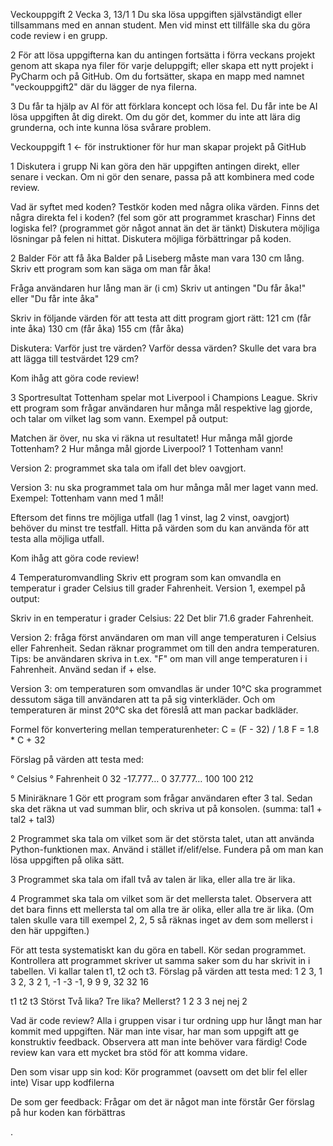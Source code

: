 Veckouppgift 2
Vecka 3, 13/1
1 Du ska lösa uppgiften självständigt eller tillsammans med en annan student. Men vid minst ett tillfälle ska du göra code review i en grupp.

2 För att lösa uppgifterna kan du antingen fortsätta i förra veckans projekt genom att skapa nya filer för varje deluppgift; eller skapa ett nytt projekt i PyCharm och på GitHub. Om du fortsätter, skapa en mapp med namnet "veckouppgift2" där du lägger de nya filerna.

3 Du får ta hjälp av AI för att förklara koncept och lösa fel. Du får inte be AI lösa uppgiften åt dig direkt. Om du gör det, kommer du inte att lära dig grunderna, och inte kunna lösa svårare problem.

Veckouppgift 1 ← för instruktioner för hur man skapar projekt på GitHub

1 Diskutera i grupp
Ni kan göra den här uppgiften antingen direkt, eller senare i veckan. Om ni gör den senare, passa på att kombinera med code review.

Vad är syftet med koden?
Testkör koden med några olika värden.
Finns det några direkta fel i koden? (fel som gör att programmet kraschar)
Finns det logiska fel? (programmet gör något annat än det är tänkt)
Diskutera möjliga lösningar på felen ni hittat.
Diskutera möjliga förbättringar på koden.




2 Balder
För att få åka Balder på Liseberg måste man vara 130 cm lång. Skriv ett program som kan säga om man får åka!

Fråga användaren hur lång man är (i cm)
Skriv ut antingen "Du får åka!" eller "Du får inte åka"

Skriv in följande värden för att testa att ditt program gjort rätt:
121 cm (får inte åka)
130 cm (får åka)
155 cm (får åka)

Diskutera:
Varför just tre värden?
Varför dessa värden?
Skulle det vara bra att lägga till testvärdet 129 cm?

Kom ihåg att göra code review!

3 Sportresultat
Tottenham spelar mot Liverpool i Champions League. Skriv ett program som frågar användaren hur många mål respektive lag gjorde, och talar om vilket lag som vann.
Exempel på output:

Matchen är över, nu ska vi räkna ut resultatet!
Hur många mål gjorde Tottenham? 2
Hur många mål gjorde Liverpool? 1
Tottenham vann!

Version 2: programmet ska tala om ifall det blev oavgjort.

Version 3: nu ska programmet tala om hur många mål mer laget vann med. Exempel:
Tottenham vann med 1 mål!

Eftersom det finns tre möjliga utfall (lag 1 vinst, lag 2 vinst, oavgjort) behöver du minst tre testfall. Hitta på värden som du kan använda för att testa alla möjliga utfall.

Kom ihåg att göra code review!

4 Temperaturomvandling
Skriv ett program som kan omvandla en temperatur i grader Celsius till grader Fahrenheit.
Version 1, exempel på output:

Skriv in en temperatur i grader Celsius: 22
Det blir 71.6 grader Fahrenheit.

Version 2: fråga först användaren om man vill ange temperaturen i Celsius eller Fahrenheit. Sedan räknar programmet om till den andra temperaturen.
Tips: be användaren skriva in t.ex. "F" om man vill ange temperaturen i i Fahrenheit. Använd sedan if + else.

Version 3: om temperaturen som omvandlas är under 10°C ska programmet dessutom säga till användaren att ta på sig vinterkläder. Och om temperaturen är minst 20°C ska det föreslå att man packar badkläder.

Formel för konvertering mellan temperaturenheter:
C = (F - 32) / 1.8
F = 1.8 * C + 32

Förslag på värden att testa med:

° Celsius
° Fahrenheit
0
32
-17.777…
0
37.777…
100
100
212




5 Miniräknare
1 Gör ett program som frågar användaren efter 3 tal. Sedan ska det räkna ut vad summan blir, och skriva ut på konsolen. (summa: tal1 + tal2 + tal3)

2 Programmet ska tala om vilket som är det största talet, utan att använda Python-funktionen max. Använd i stället if/elif/else. Fundera på om man kan lösa uppgiften på olika sätt.

3 Programmet ska tala om ifall två av talen är lika, eller alla tre är lika.

4 Programmet ska tala om vilket som är det mellersta talet. Observera att det bara finns ett mellersta tal om alla tre är olika, eller alla tre är lika. (Om talen skulle vara till exempel 2, 2, 5 så räknas inget av dem som mellerst i den här uppgiften.)

För att testa systematiskt kan du göra en tabell. Kör sedan programmet. Kontrollera att programmet skriver ut samma saker som du har skrivit in i tabellen. Vi kallar talen t1, t2 och t3.
Förslag på värden att testa med:  1 2 3, 1 3 2, 3 2 1, -1 -3 -1, 9 9 9, 32 32 16

t1
t2
t3
Störst
Två lika?
Tre lika?
Mellerst?
1
2
3
3
nej
nej
2



Vad är code review?
Alla i gruppen visar i tur ordning upp hur långt man har kommit med uppgiften. När man inte visar, har man som uppgift att ge konstruktiv feedback. Observera att man inte behöver vara färdig! Code review kan vara ett mycket bra stöd för att komma vidare.

Den som visar upp sin kod:
Kör programmet (oavsett om det blir fel eller inte)
Visar upp kodfilerna

De som ger feedback:
Frågar om det är något man inte förstår
Ger förslag på hur koden kan förbättras

.
